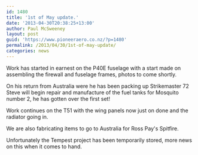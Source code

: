 ```yaml
---
id: 1480
title: '1st of May update.'
date: '2013-04-30T20:38:25+13:00'
author: Paul McSweeney
layout: post
guid: 'https://www.pioneeraero.co.nz/?p=1480'
permalink: /2013/04/30/1st-of-may-update/
categories: news
---
```


Work has started in earnest on the P40E fuselage with a start made on assembling the firewall and fuselage frames, photos to come shortly.

On his return from Australia were he has been packing up Strikemaster 72 Steve will begin repair and manufacture of the fuel tanks for Mosquito number 2, he has gotten over the first set!

Work continues on the T51 with the wing panels now just on done and the radiator going in.

We are also fabricating items to go to Australia for Ross Pay's Spitfire.

Unfortunately the Tempest project has been temporarily stored, more news on this when it comes to hand.

